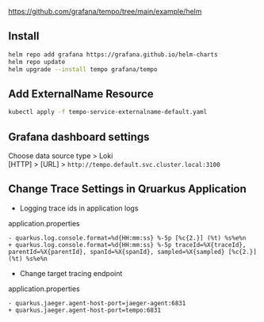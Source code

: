 https://github.com/grafana/tempo/tree/main/example/helm

## Install

```bash
helm repo add grafana https://grafana.github.io/helm-charts
helm repo update
helm upgrade --install tempo grafana/tempo
```

## Add ExternalName Resource

```bash
kubectl apply -f tempo-service-externalname-default.yaml
```

## Grafana dashboard settings

Choose data source type > Loki  
[HTTP] > [URL] > `http://tempo.default.svc.cluster.local:3100`

## Change Trace Settings in Qruarkus Application

* Logging trace ids in application logs

application.properties
```properties
- quarkus.log.console.format=%d{HH:mm:ss} %-5p [%c{2.}] (%t) %s%e%n
+ quarkus.log.console.format=%d{HH:mm:ss} %-5p traceId=%X{traceId}, parentId=%X{parentId}, spanId=%X{spanId}, sampled=%X{sampled} [%c{2.}] (%t) %s%e%n
```

* Change target tracing endpoint

application.properties
```properties
- quarkus.jaeger.agent-host-port=jaeger-agent:6831
+ quarkus.jaeger.agent-host-port=tempo:6831
```
